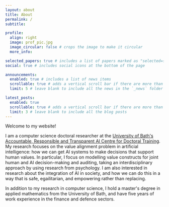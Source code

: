 ```yaml
---
layout: about
title: About
permalink: /
subtitle: 

profile:
  align: right
  image: prof_pic.jpg
  image_circular: false # crops the image to make it circular
  more_info:

selected_papers: true # includes a list of papers marked as "selected={true}"
social: true # includes social icons at the bottom of the page

announcements:
  enabled: true # includes a list of news items
  scrollable: true # adds a vertical scroll bar if there are more than 3 news items
  limit: 5 # leave blank to include all the news in the `_news` folder

latest_posts:
  enabled: true
  scrollable: true # adds a vertical scroll bar if there are more than 3 new posts items
  limit: 3 # leave blank to include all the blog posts
---
```


Welcome to my website!

I am a computer science doctoral researcher at the [University of Bath's Accountable, Responsible and Transparent AI Centre for Doctoral Training](https://cdt-art-ai.ac.uk/). My research focuses on the value alignment problem in artificial intelligence: how we can get AI systems to make decisions that support human values. In particular, I focus on modelling value constructs for joint human and AI decision-making and auditing, taking an interdisciplinary approach by using research from psychology. I am also interested in research about the integration of AI in society, and how we can do this in a way that is safe, egailitarian, and empowering rather than replacing.

In addition to my research in computer science, I hold a master's degree in applied mathematics from the University of Bath, and have five years of work experience in the finance and defence sectors.
